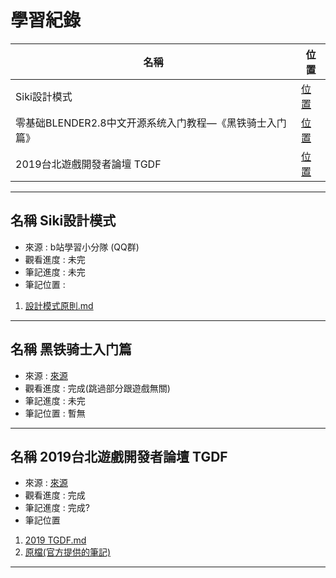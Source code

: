 # 學習紀錄

|                      **名稱**                       |        **位置**        |
| --------------------------------------------------- | --------------------- |
| Siki設計模式                                         | [位置](#Siki設計模式)  |
| 零基础BLENDER2.8中文开源系统入门教程—《黑铁骑士入门篇》 | [位置](#黑铁骑士入门篇) |
| 2019台北遊戲開發者論壇 TGDF                           | [位置](#2019TGDF)      |

---

<span id="Siki設計模式"></span>
 ## **名稱**  Siki設計模式  
- 來源 : b站學習小分隊 (QQ群)
- 觀看進度 : 未完
- 筆記進度 :  未完
- 筆記位置 :
1. [設計模式原則.md](../資料/設計模式/設計模式原則.md)
---

<span id="黑铁骑士入门篇"></span>
 ## **名稱**  黑铁骑士入门篇
- 來源 : [來源](https://www.bilibili.com/video/av55550709?from=search&seid=8483947997694442426)
- 觀看進度 : 完成(跳過部分跟遊戲無關)
- 筆記進度 :  未完
- 筆記位置 : 暫無

---
<span id="2019TGDF"></span>
 ## **名稱**  2019台北遊戲開發者論壇 TGDF
- 來源 : [來源](https://2019.tgdf.tw/)
- 觀看進度 : 完成
- 筆記進度 :  完成?
- 筆記位置
1. [2019 TGDF.md](../資料/2019台北遊戲開發者論壇%20TGDF/自己的/2019%20TGDF.md)
2. [原檔(官方提供的筆記)](../資料/2019台北遊戲開發者論壇%20TGDF/原檔(官方提供的筆記))
---
